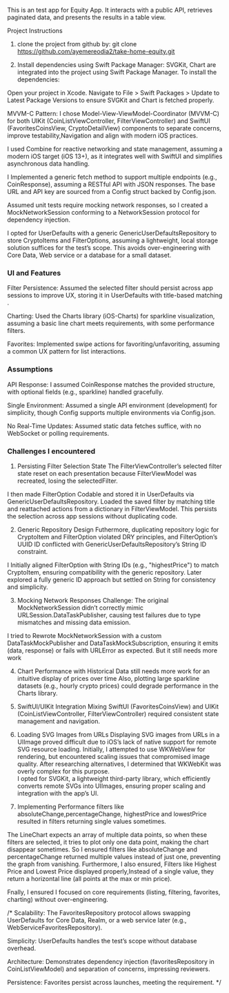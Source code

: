 This is an test app for Equity App. It interacts with a public API, retrieves paginated data, and presents the results in a table view.


Project Instructions

1. clone the project from github by: git clone https://github.com/ayemereodia2/take-home-equity.git

2. Install dependencies using Swift Package Manager: SVGKit, Chart are integrated into the project using Swift Package Manager. To install the dependencies:

Open your project in Xcode.
Navigate to File > Swift Packages > Update to Latest Package Versions to ensure SVGKit and Chart is fetched properly.

MVVM-C Pattern: I chose Model-View-ViewModel-Coordinator (MVVM-C) for both UIKit (CoinListViewController, FilterViewController) and SwiftUI (FavoritesCoinsView, CryptoDetailView) components to separate concerns, improve testability,Navigation and align with modern iOS practices.

I used Combine for reactive networking and state management, assuming a modern iOS target (iOS 13+), as it integrates well with SwiftUI and simplifies asynchronous data handling.

I Implemented a generic fetch method to support multiple endpoints (e.g., CoinResponse), assuming a RESTful API with JSON responses. The base URL and API key are sourced from a Config struct backed by Config.json.

Assumed unit tests require mocking network responses, so I created a MockNetworkSession conforming to a NetworkSession protocol for dependency injection.

I opted for UserDefaults with a generic GenericUserDefaultsRepository to store CryptoItems and FilterOptions, assuming a lightweight, local storage solution suffices for the test’s scope. This avoids over-engineering with Core Data, Web service or a database for a small dataset.


### UI and Features
Filter Persistence: Assumed the selected filter should persist across app sessions to improve UX, storing it in UserDefaults with title-based matching .

Charting: Used the Charts library (iOS-Charts) for sparkline visualization, assuming a basic line chart meets requirements, with some performance filters.

Favorites: Implemented swipe actions for favoriting/unfavoriting, assuming a common UX pattern for list interactions.


### Assumptions
API Response: I assumed CoinResponse matches the provided structure, with optional fields (e.g., sparkline) handled gracefully.

Single Environment: Assumed a single API environment (development) for simplicity, though Config supports multiple environments via Config.json.

No Real-Time Updates: Assumed static data fetches suffice, with no WebSocket or polling requirements.


### Challenges I encountered

1. Persisting Filter Selection State
The FilterViewController’s selected filter state reset on each presentation because FilterViewModel was recreated, losing the selectedFilter.

I then made FilterOption Codable and stored it in UserDefaults via GenericUserDefaultsRepository. Loaded the saved filter by matching title and reattached actions from a dictionary in FilterViewModel. This persists the selection across app sessions without duplicating code.

2. Generic Repository Design
Futhermore, duplicating repository logic for CryptoItem and FilterOption violated DRY principles, and FilterOption’s UUID ID conflicted with GenericUserDefaultsRepository’s String ID constraint.

I Initially aligned FilterOption with String IDs (e.g., "highestPrice") to match CryptoItem, ensuring compatibility with the generic repository. Later explored a fully generic ID approach but settled on String for consistency and simplicity.

3. Mocking Network Responses
Challenge: The original MockNetworkSession didn’t correctly mimic URLSession.DataTaskPublisher, causing test failures due to type mismatches and missing data emission.

I tried to Rewrote MockNetworkSession with a custom DataTaskMockPublisher and DataTaskMockSubscription, ensuring it emits (data, response) or fails with URLError as expected. But it still needs more work

4. Chart Performance with Historical Data still needs more work for an intuitive display of prices over time
Also, plotting large sparkline datasets (e.g., hourly crypto prices) could degrade performance in the Charts library.


5. SwiftUI/UIKit Integration
Mixing SwiftUI (FavoritesCoinsView) and UIKit (CoinListViewController, FilterViewController) required consistent state management and navigation.
6. Loading SVG Images from URLs
Displaying SVG images from URLs in a UIImage proved difficult due to iOS’s lack of native support for remote SVG resource loading. Initially, I attempted to use WKWebView for rendering, but encountered scaling issues that compromised image quality. After researching alternatives, I determined that WKWebKit was overly complex for this purpose.  
I opted for SVGKit, a lightweight third-party library, which efficiently converts remote SVGs into UIImages, ensuring proper scaling and integration with the app’s UI.

7. Implementing Performance filters like absoluteChange,percentageChange, highestPrice and lowestPrice resulted in filters returning single values sometimes.

The LineChart expects an array of multiple data points, so when these filters are selected, it tries to plot only one data point, making the chart disappear sometimes.
So I ensured filters like absoluteChange and percentageChange returned multiple values instead of just one, preventing the graph from vanishing.
Furthermore, I also ensured, Filters like Highest Price and Lowest Price displayed properly,Instead of a single value, they return a horizontal line (all points at the max or min price).

Fnally, I ensured I focused on core requirements (listing, filtering, favorites, charting) without over-engineering.










/*
Scalability: The FavoritesRepository protocol allows swapping UserDefaults for Core Data, Realm, or a web service later (e.g., WebServiceFavoritesRepository).

Simplicity: UserDefaults handles the test’s scope without database overhead.

Architecture: Demonstrates dependency injection (favoritesRepository in CoinListViewModel) and separation of concerns, impressing reviewers.

Persistence: Favorites persist across launches, meeting the requirement.
*/
